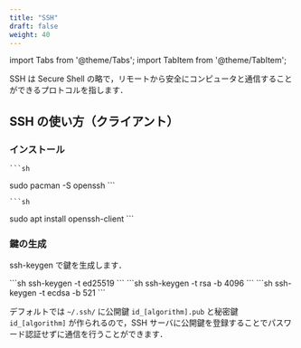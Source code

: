 ```yaml
---
title: "SSH"
draft: false
weight: 40
---
```


import Tabs from '@theme/Tabs';
import TabItem from '@theme/TabItem';

SSH は Secure Shell の略で，リモートから安全にコンピュータと通信することができるプロトコルを指します．

## SSH の使い方（クライアント）

### インストール

<Tabs groupId="OS" queryString>
  <TabItem value="arch" label="Arch">

    ```sh
sudo pacman -S openssh
    ```

  </TabItem>
  <TabItem value="ubuntu" label="Ubuntu">

    ```sh
sudo apt install openssh-client
    ```

  </TabItem>
</Tabs>

### 鍵の生成

ssh-keygen で鍵を生成します．

<Tabs groupId="algorhism" queryString>
  <TabItem value="EdDSA" label="EdDSA">
  ```sh
ssh-keygen -t ed25519
  ```
  </TabItem>
  <TabItem value="rsa" label="RSA">
  ```sh
ssh-keygen -t rsa -b 4096
  ```
  </TabItem>
  <TabItem value="ecdsa" label="ECDSA">
  ```sh
ssh-keygen -t ecdsa -b 521
  ```
  </TabItem>
</Tabs>

デフォルトでは `~/.ssh/` に公開鍵 `id_[algorithm].pub` と秘密鍵 `id_[algorithm]` が作られるので，SSH サーバに公開鍵を登録することでパスワード認証せずに通信を行うことができます．

